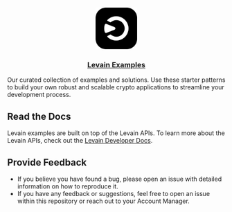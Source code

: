<p align="center">
  <a href="https://levain.tech">
    <img src=".github/levain-logo.png" height="96">
    <h3 align="center">Levain Examples</h3>
  </a>
</p>

Our curated collection of examples and solutions. Use these starter patterns to build your own robust and scalable
crypto applications to streamline your development process.

[//]: # '## Levain Templates'
[//]: #
[//]: # '## Adding & Managing Templates'

## Read the Docs

Levain examples are built on top of the Levain APIs. To learn more about the Levain APIs, check out
the [Levain Developer Docs](https://developer.levain.tech).

## Provide Feedback

- If you believe you have found a bug, please open an issue with detailed information on how to reproduce it.
- If you have any feedback or suggestions, feel free to open an issue within this repository or reach out to your
  Account Manager.
